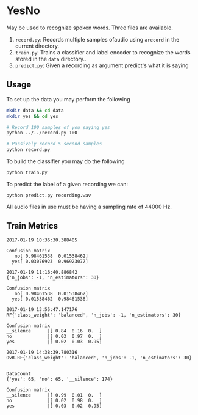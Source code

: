 YesNo
=====

May be used to recognize spoken words. Three files are available.

1. `record.py`: Records multiple samples ofaudio using `arecord` in the current directory.
2. `train.py`: Trains a classifier and label encoder to recognize the words stored in the `data` directory..
3. `predict.py`: Given a recording as argument predict's what it is saying

Usage
-----

To set up the data you may perform the following

```bash
mkdir data && cd data
mkdir yes && cd yes

# Record 100 samples of you saying yes
python ../../record.py 100

# Passively record 5 second samples
python record.py
```

To build the classifier you may do the following

```bash
python train.py
```

To predict the label of a given recording we can:

`python predict.py recording.wav`

All audio files in use must be having a sampling rate of 44000 Hz.


Train Metrics
-------------

```
2017-01-19 10:36:30.388405

Confusion matrix
   no[ 0.98461538  0.01538462]
  yes[ 0.03076923  0.96923077]
```


```
2017-01-19 11:16:40.886842
{'n_jobs': -1, 'n_estimators': 30}

Confusion matrix
   no[ 0.98461538  0.01538462]
  yes[ 0.01538462  0.98461538]
```
```
2017-01-19 13:55:47.147176
RF{'class_weight': 'balanced', 'n_jobs': -1, 'n_estimators': 30}

Confusion matrix
__silence      |[ 0.84  0.16  0.  ]
no             |[ 0.03  0.97  0.  ]
yes            |[ 0.02  0.03  0.95]
```

```
2017-01-19 14:38:39.780316
OvR-RF{'class_weight': 'balanced', 'n_jobs': -1, 'n_estimators': 30}


DataCount
{'yes': 65, 'no': 65, '__silence': 174}

Confusion matrix
__silence      |[ 0.99  0.01  0.  ]
no             |[ 0.02  0.98  0.  ]
yes            |[ 0.03  0.02  0.95]
```


